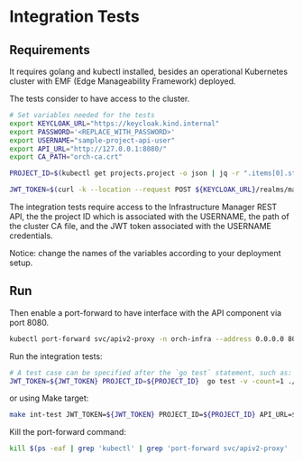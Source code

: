 # Integration Tests

## Requirements

It requires golang and kubectl installed, besides an operational Kubernetes cluster
with EMF (Edge Manageability Framework) deployed.

The tests consider to have access to the cluster.

```bash
# Set variables needed for the tests
export KEYCLOAK_URL="https://keycloak.kind.internal"
export PASSWORD='<REPLACE_WITH_PASSWORD>'
export USERNAME="sample-project-api-user"
export API_URL="http://127.0.0.1:8080/"
export CA_PATH="orch-ca.crt"

PROJECT_ID=$(kubectl get projects.project -o json | jq -r ".items[0].status.projectStatus.uID")

JWT_TOKEN=$(curl -k --location --request POST ${KEYCLOAK_URL}/realms/master/protocol/openid-connect/token --header 'Content-Type: application/x-www-form-urlencoded' --data-urlencode 'grant_type=password' --data-urlencode 'client_id=system-client' --data-urlencode username=${USERNAME} --data-urlencode password=${PASSWORD} --data-urlencode 'scope=openid profile email groups' | jq -r '.access_token')
```

The integration tests require access to the Infrastructure Manager REST API,
the the project ID which is associated with the USERNAME,
the path of the cluster CA file, and the JWT token associated with the USERNAME credentials.

Notice: change the names of the variables according to your deployment setup.

## Run

Then enable a port-forward to have interface with the API component via port 8080.

```bash
kubectl port-forward svc/apiv2-proxy -n orch-infra --address 0.0.0.0 8080:8080 &
```

Run the integration tests:

```bash
# A test case can be specified after the `go test` statement, such as: -run TestHostCustom
JWT_TOKEN=${JWT_TOKEN} PROJECT_ID=${PROJECT_ID}  go test -v -count=1 ./test/client/ -apiurl=${API_URL} -caPath=${CA_PATH} 
```

or using Make target:

```bash
make int-test JWT_TOKEN=${JWT_TOKEN} PROJECT_ID=${PROJECT_ID} API_URL=${API_URL} CA_PATH=${CA_PATH}
```

Kill the port-forward command:

```bash
kill $(ps -eaf | grep 'kubectl' | grep 'port-forward svc/apiv2-proxy' | awk '{print $2}')
```
